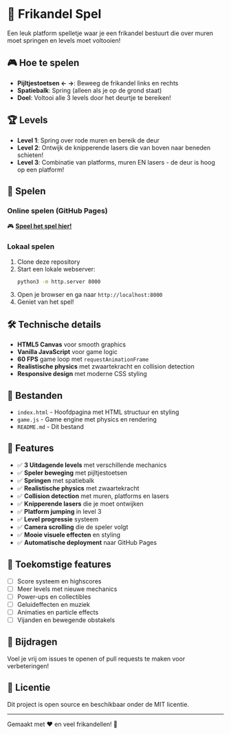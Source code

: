 # 🌭 Frikandel Spel

Een leuk platform spelletje waar je een frikandel bestuurt die over muren moet springen en levels moet voltooien!

## 🎮 Hoe te spelen

- **Pijltjestoetsen ← →**: Beweeg de frikandel links en rechts
- **Spatiebalk**: Spring (alleen als je op de grond staat)
- **Doel**: Voltooi alle 3 levels door het deurtje te bereiken!

## 🏆 Levels

- **Level 1**: Spring over rode muren en bereik de deur
- **Level 2**: Ontwijk de knipperende lasers die van boven naar beneden schieten!
- **Level 3**: Combinatie van platforms, muren EN lasers - de deur is hoog op een platform!

## 🚀 Spelen

### Online spelen (GitHub Pages)
🎮 **[Speel het spel hier!](https://jouw-username.github.io/vibecoded-game/)**

### Lokaal spelen
1. Clone deze repository
2. Start een lokale webserver:
   ```bash
   python3 -m http.server 8000
   ```
3. Open je browser en ga naar `http://localhost:8000`
4. Geniet van het spel!

## 🛠️ Technische details

- **HTML5 Canvas** voor smooth graphics
- **Vanilla JavaScript** voor game logic
- **60 FPS** game loop met `requestAnimationFrame`
- **Realistische physics** met zwaartekracht en collision detection
- **Responsive design** met moderne CSS styling

## 📁 Bestanden

- `index.html` - Hoofdpagina met HTML structuur en styling
- `game.js` - Game engine met physics en rendering
- `README.md` - Dit bestand

## 🎯 Features

- ✅ **3 Uitdagende levels** met verschillende mechanics
- ✅ **Speler beweging** met pijltjestoetsen
- ✅ **Springen** met spatiebalk
- ✅ **Realistische physics** met zwaartekracht
- ✅ **Collision detection** met muren, platforms en lasers
- ✅ **Knipperende lasers** die je moet ontwijken
- ✅ **Platform jumping** in level 3
- ✅ **Level progressie** systeem
- ✅ **Camera scrolling** die de speler volgt
- ✅ **Mooie visuele effecten** en styling
- ✅ **Automatische deployment** naar GitHub Pages

## 🔮 Toekomstige features

- [ ] Score systeem en highscores
- [ ] Meer levels met nieuwe mechanics
- [ ] Power-ups en collectibles
- [ ] Geluideffecten en muziek
- [ ] Animaties en particle effects
- [ ] Vijanden en bewegende obstakels

## 🤝 Bijdragen

Voel je vrij om issues te openen of pull requests te maken voor verbeteringen!

## 📄 Licentie

Dit project is open source en beschikbaar onder de MIT licentie.

---

Gemaakt met ❤️ en veel frikandellen! 🌭
